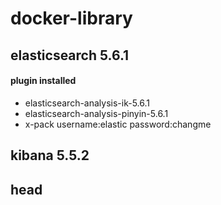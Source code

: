 # docker-library

## elasticsearch 5.6.1

#### plugin installed

* elasticsearch-analysis-ik-5.6.1
* elasticsearch-analysis-pinyin-5.6.1
* x-pack username:elastic password:changme

## kibana 5.5.2 

## head
